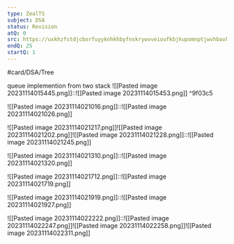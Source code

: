 ```yaml
---
type: ZealTS
subject: DSA
status: Revision
atQ: 0
src: https://uxkhzfstdjcborfuyyknhkhbyfnskrywvveioufkbjkupomnptjwvhbavkysuhi.vercel.app/solution.html?testId=6267cf923af179b2a820022b&test_id=35
endQ: 25
startQ: 1
---
```

#card/DSA/Tree

queue implemention from two stack
![[Pasted image 20231114015445.png]]::![[Pasted image 20231114015453.png]] ^9f03c5

![[Pasted image 20231114021016.png]]::![[Pasted image 20231114021026.png]]

![[Pasted image 20231114021217.png]]![[Pasted image 20231114021202.png]]![[Pasted image 20231114021228.png]]::![[Pasted image 20231114021245.png]]

![[Pasted image 20231114021310.png]]::![[Pasted image 20231114021320.png]] <!--SR:!2023-11-22,2,150-->

![[Pasted image 20231114021712.png]]::![[Pasted image 20231114021719.png]] <!--SR:!2023-11-22,2,150-->

![[Pasted image 20231114021919.png]]::![[Pasted image 20231114021927.png]] <!--SR:!2023-11-26,4,170-->


![[Pasted image 20231114022222.png]]::![[Pasted image 20231114022247.png]]![[Pasted image 20231114022258.png]]![[Pasted image 20231114022311.png]]
